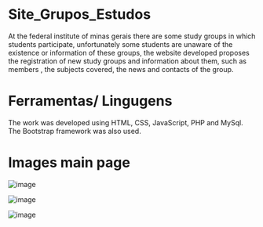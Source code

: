 # Site_Grupos_Estudos
 At the federal institute of minas gerais there are some study groups in which students participate, unfortunately some students are unaware of the existence or information of these groups, the website developed proposes the registration of new study groups and information about them, such as members , the subjects covered, the news and contacts of the group.
 
# Ferramentas/ Lingugens
The work was developed using HTML, CSS, JavaScript, PHP and MySql. The Bootstrap framework was also used.

# Images main page

![image](https://user-images.githubusercontent.com/24685274/113369724-5d6fed00-9338-11eb-8535-16501e17c63e.png)


![image](https://user-images.githubusercontent.com/24685274/113369810-990ab700-9338-11eb-846d-a8400251df34.png)



![image](https://user-images.githubusercontent.com/24685274/113369861-c6576500-9338-11eb-8eba-8595e5664ee3.png)


